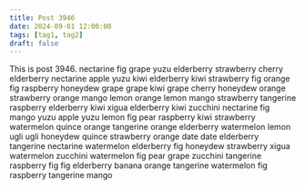 ```yaml
---
title: Post 3946
date: 2024-09-01 12:00:00
tags: [tag1, tag2]
draft: false
---
```

This is post 3946.
nectarine
fig
grape
yuzu
elderberry
strawberry
cherry
elderberry
nectarine
apple
yuzu
kiwi
elderberry
kiwi
strawberry
fig
orange
fig
raspberry
honeydew
grape
grape
kiwi
grape
cherry
honeydew
orange
strawberry
orange
mango
lemon
orange
lemon
mango
strawberry
tangerine
raspberry
elderberry
kiwi
xigua
elderberry
kiwi
zucchini
nectarine
fig
mango
yuzu
apple
yuzu
lemon
fig
pear
raspberry
kiwi
strawberry
watermelon
quince
orange
tangerine
orange
elderberry
watermelon
lemon
ugli
ugli
honeydew
quince
strawberry
orange
date
date
elderberry
tangerine
nectarine
watermelon
elderberry
fig
honeydew
strawberry
xigua
watermelon
zucchini
watermelon
fig
pear
grape
zucchini
tangerine
raspberry
fig
fig
elderberry
banana
orange
tangerine
watermelon
fig
raspberry
tangerine
mango
